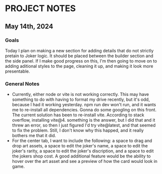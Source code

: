# PROJECT NOTES


## May 14th, 2024

### Goals

Today I plan on making a new section for adding details that do not strictly pretain to Joker logic. It should be placed between the builder section and the side panel.
If I make good progress on this, I'm then going to move on to adding aditional styles to the page, cleaning it up, and making it look more presentable.

### General Notes

- Currently, either node or vite is not working correctly. This may have something to do with having to format my drive recently, but it's odd, because I had it working yesterday.
npm run dev won't run, and it wants me to re-install all dependencies. Gonna do some googling on this front. The current solution has been to re-install vite. According to stack overflow, installing vite@4. something is the answer, but I did that and it threw an error, so then I just figured I'd try vite@latest, and that seemed to fix the problem. Still, I don't know why this happed, and it really bothers me that it did.
- For the center tab, I want to include the following: a space to drag and drop art assets, a space to edit the joker's name, a space to edit the joker's rarity, a space to edit the joker's discription, and a space to edit the jokers shop cost. A good additional feature would be the ability to hover over the art asset and see a preview of how the card would look in game.
